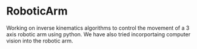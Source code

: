# RoboticArm

Working on inverse kinematics algorithms to control the movement of a 3 axis robotic arm using python. We have also tried incorportaing computer vision into the robotic arm.


